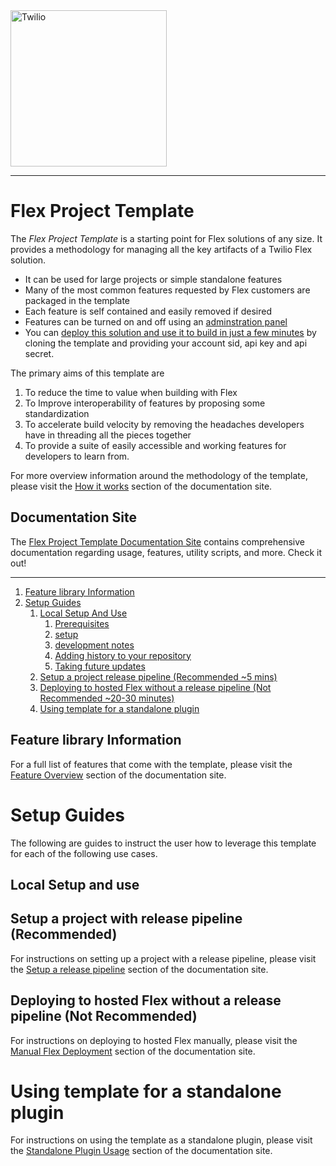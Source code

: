 <a  href="https://twilio-professional-services.github.io/flex-project-template/">
<img  src="https://static0.twilio.com/marketing/bundles/marketing/img/logos/wordmark-red.svg"  alt="Twilio"  width="250"  />
</a>
<br>

---

# Flex Project Template

The _Flex Project Template_ is a starting point for Flex solutions of any size. It provides a methodology for managing all the key artifacts of a Twilio Flex solution.  

- It can be used for large projects or simple standalone features
- Many of the most common features requested by Flex customers are packaged in the template
- Each feature is self contained and easily removed if desired  
- Features can be turned on and off using an [adminstration panel](https://twilio-professional-services.github.io/flex-project-template/feature-library/flex-v2/admin-ui)
- You can [deploy this solution and use it to build in just a few minutes](https://twilio-professional-services.github.io/flex-project-template/setup-guides/setup-release-pipeline) by cloning the template and providing your account sid, api key and api secret.

The primary aims of this template are

1. To reduce the time to value when building with Flex
2. To Improve interoperability of features by proposing some standardization
3. To accelerate build velocity by removing the headaches developers have in threading all the pieces together
4. To provide a suite of easily accessible and working features for developers to learn from.

For more overview information around the methodology of the template, please visit the [How it works](https://twilio-professional-services.github.io/flex-project-template/how-it-works/overview) section of the documentation site.

## Documentation Site

The [Flex Project Template Documentation Site](https://twilio-professional-services.github.io/flex-project-template/) contains comprehensive documentation regarding usage, features, utility scripts, and more. Check it out!

---

1. [Feature library Information](#feature-library-information)
2. [Setup Guides](#setup-guides)
   1. [Local Setup And Use](#local-setup-and-use)
      1. [Prerequisites](#prerequisites)
      2. [setup](#setup)
      3. [development notes](#development-notes)
      4. [Adding history to your repository](#adding-history-to-your-repository)
      5. [Taking future updates](#taking-future-updates-from-the-template)
   2. [Setup a project release pipeline (Recommended ~5 mins)](#setup-a-project-with-release-pipeline-recommended)
   3. [Deploying to hosted Flex without a release pipeline (Not Recommended ~20-30 minutes)](#deploying-to-hosted-flex-without-a-release-pipeline-not-recommended)
   4. [Using template for a standalone plugin](#using-template-for-a-standalone-plugin)

## Feature library Information

For a full list of features that come with the template, please visit the [Feature Overview](https://twilio-professional-services.github.io/flex-project-template/feature-library/overview) section of the documentation site.

# Setup Guides

The following are guides to instruct the user how to leverage this template for each of the following use cases.

## Local Setup and use





## Setup a project with release pipeline (Recommended)

For instructions on setting up a project with a release pipeline, please visit the [Setup a release pipeline](https://twilio-professional-services.github.io/flex-project-template/setup-guides/setup-release-pipeline) section of the documentation site.

## Deploying to hosted Flex without a release pipeline (Not Recommended)

For instructions on deploying to hosted Flex manually, please visit the [Manual Flex Deployment](https://twilio-professional-services.github.io/flex-project-template/setup-guides/deploy-to-flex-manual) section of the documentation site.

# Using template for a standalone plugin

For instructions on using the template as a standalone plugin, please visit the [Standalone Plugin Usage](https://twilio-professional-services.github.io/flex-project-template/setup-guides/standalone-plugin-usage) section of the documentation site.
